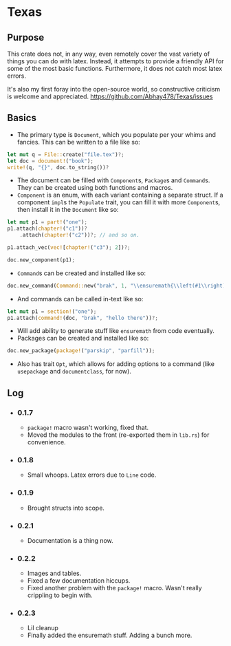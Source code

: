 # Texas

## Purpose

This crate does not, in any way, even remotely cover the vast variety of things you can do with latex. Instead, it attempts to provide a friendly API
for some of the most basic functions. Furthermore, it does not catch most latex errors.

It's also my first foray into the open-source world, so constructive criticism is welcome and appreciated. https://github.com/Abhay478/Texas/issues



## Basics
- The primary type is `Document`, which you populate per your whims and fancies. This can be written to a file like so: 

```rust
let mut q = File::create("file.tex")?;
let doc = document!("book");
write!(q, "{}", doc.to_string())?
```
- The document can be filled with `Component`s, `Package`s and `Command`s. They can be created using both functions and macros.
- `Component` is an enum, with each variant containing a separate struct. If a component `impl`s the `Populate` trait, you can fill it with more `Component`s, then install it in the `Document` like so:

```rust
let mut p1 = part!("one");
p1.attach(chapter!("c1"))?
    .attach(chapter!("c2"))?; // and so on.

p1.attach_vec(vec![chapter!("c3"); 2])?;

doc.new_component(p1);
```
- `Command`s can be created and installed like so: 
```rust
doc.new_command(Command::new("brak", 1, "\\ensuremath{\\left(#1\\right)}"));
```
- And commands can be called in-text like so: 
```rust
let mut p1 = section!("one");
p1.attach(command!(doc, "brak", "hello there"))?;
```
- Will add ability to generate stuff like `ensuremath` from code eventually.
- Packages can be created and installed like so: 
```rust
doc.new_package(package!("parskip", "parfill"));
```
- Also has trait `Opt`, which allows for adding options to a command (like `usepackage` and `documentclass`, for now).

## Log 
- ### 0.1.7
  - `package!` macro wasn't working, fixed that.
  - Moved the modules to the front (re-exported them in `lib.rs`) for convenience.
- ### 0.1.8
  - Small whoops. Latex errors due to `Line` code.
- ### 0.1.9
  - Brought structs into scope. 
- ### 0.2.1
  - Documentation is a thing now.
- ### 0.2.2
  - Images and tables.
  - Fixed a few documentation hiccups.
  - Fixed another problem with the `package!` macro. Wasn't really crippling to begin with.
- ### 0.2.3
  - Lil cleanup
  - Finally added the ensuremath stuff. Adding a bunch more.

